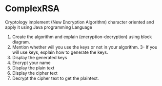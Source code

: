 # ComplexRSA
Cryptology
implement (New Encryption Algorithm) character oriented and apply it using Java programming Language
1. Create the algorithm and explain (encryption-decryption) using block diagram.
2. Mention whether will you use the keys or not in your algorithm.
3- If you will use keys, explain how to generate the keys.
2. Display the generated keys
3. Encrypt your name
4. Display the plain text
5. Display the cipher text
6. Decrypt the cipher text to get the plaintext.
